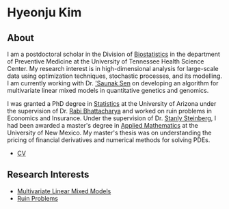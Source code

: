 
<!-- ---
layout: page
title: My personal page
tagline: Hyeonju Kim
--- -->

# Hyeonju Kim

## About

I am a postdoctoral scholar in the Division of [Biostatistics](https://www.uthsc.edu/preventive-medicine/biostatistics.php) 
in the department of Preventive Medicine at the University 
of Tennessee Health Science Center. My research interest is in high-dimensional analysis for large-scale data using optimization
techniques, stochastic processes, and its modelling. I am currently working with Dr. [\'Saunak Sen](http://senresearch.org/) on 
developing an algorithm for multivariate linear mixed models in quantitative genetics and genomics.  

I was granted a PhD degree in [Statistics](https://statistics.arizona.edu/) at the University of Arizona under the supervision of 
Dr. [Rabi Bhattacharya](https://en.wikipedia.org/wiki/Rabi_Bhattacharya) and worked on ruin problems in Economics and Insurance. 
Under the supervision of Dr. [Stanly Steinberg](https://math.unm.edu/~stanly/), I had been awarded a master's degree in 
[Applied Mathematics](https://math.unm.edu/) at the University of New Mexico. My master's thesis was on understanding the pricing of 
financial derivatives and numerical methods for solving PDEs. 


* [CV](CV_Hyeonju_Kim1.pdf)


## Research Interests 

* [Multivariate Linear Mixed Models](fmulti-lmm.html)
* [Ruin Problems](ruin.html)













